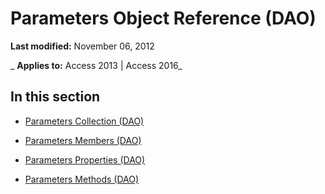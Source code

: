 
# Parameters Object Reference (DAO)

 **Last modified:** November 06, 2012

 _ **Applies to:** Access 2013 | Access 2016_

## In this section


- [Parameters Collection (DAO)](52fc1ce4-7b3e-152d-7b6a-9c32a6470147.md)
    
- [Parameters Members (DAO)](28a361e4-f57d-b44f-a839-29037a47621d.md)
    
- [Parameters Properties (DAO)](5ab55b3c-f745-40a7-a31b-ebd46aadbb70.md)
    
- [Parameters Methods (DAO)](19ff6c34-042c-491c-a082-a80035a4fbf3.md)
    
